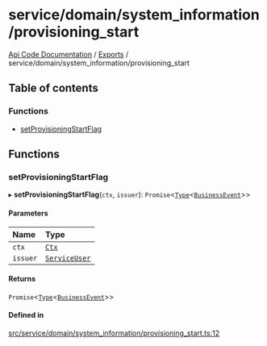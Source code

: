 # service/domain/system\_information/provisioning\_start
 
[Api Code Documentation](../README.md) / [Exports](../modules.md) / service/domain/system\_information/provisioning\_start

## Table of contents

### Functions

- [setProvisioningStartFlag](service_domain_system_information_provisioning_start.md#setprovisioningstartflag)

## Functions

### setProvisioningStartFlag

▸ **setProvisioningStartFlag**(`ctx`, `issuer`): `Promise`\<[`Type`](result.md#type)\<[`BusinessEvent`](service_domain_business_event.md#businessevent)\>\>

#### Parameters

| Name | Type |
| :------ | :------ |
| `ctx` | [`Ctx`](../interfaces/lib_ctx.Ctx.md) |
| `issuer` | [`ServiceUser`](../interfaces/service_domain_organization_service_user.ServiceUser.md) |

#### Returns

`Promise`\<[`Type`](result.md#type)\<[`BusinessEvent`](service_domain_business_event.md#businessevent)\>\>

#### Defined in

[src/service/domain/system_information/provisioning_start.ts:12](https://github.com/openkfw/TruBudget/blob/26ade46/api/src/service/domain/system_information/provisioning_start.ts#L12)
